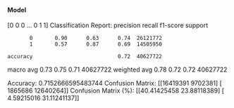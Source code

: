 #### Model
[0 0 0 ... 0 1 1]
Classification Report:
              precision    recall  f1-score   support

           0       0.90      0.63      0.74  26121772
           1       0.57      0.87      0.69  14505950

    accuracy                           0.72  40627722
   macro avg       0.73      0.75      0.71  40627722
weighted avg       0.78      0.72      0.72  40627722

Accuracy: 0.7152666595483744
Confusion Matrix:
[[16419391  9702381]
 [ 1865686 12640264]]
Confusion Matrix (%):
[[40.41425458 23.88118389]
 [ 4.59215016 31.11241137]]
